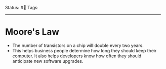 Status: #🌱
Tags:
***
# Moore's Law
- The number of transistors on a chip will double every two years.
- This helps business people determine how long they should keep their computer. It also helps developers know how often they should anticipate new software upgrades.
